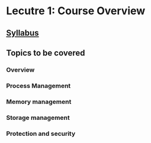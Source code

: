 # Lecutre 1: Course Overview

## [Syllabus](https://www.google.com)
## Topics to be covered
### Overview

### Process Management
### Memory management
### Storage management
### Protection and security

